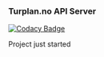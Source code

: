 ### Turplan.no API Server

[![Codacy Badge](https://api.codacy.com/project/badge/Grade/45f2eaf117c1437481c1e31aaff0ac2c)](https://www.codacy.com/app/larsensolutions/turplan-api?utm_source=github.com&amp;utm_medium=referral&amp;utm_content=larsensolutions/turplan-api&amp;utm_campaign=Badge_Grade)

Project just started
